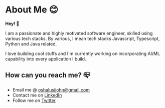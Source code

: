 # About Me :blush:

**Hey! :wave:**

I am a passionate and highly motivated software engineer, skilled using various tech stacks. By various, I mean tech stacks Javascript, Typescript, Python and Java related.

I love building cool stuffs and I'm currently working on incorporating AI/ML capability into every application I build.

## How can you reach me? :mailbox_closed:

- Email me @ oshalusijohn@gmail.com
- Contact me on [LinkedIn](https://www.linkedin.com/in/oshalusi-john-3a807994/)
- Follow me on [Twitter](https://twitter.com/oshalusijohn)
